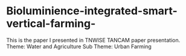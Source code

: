 # Bioluminience-integrated-smart-vertical-farming-
This is the paper I presented in TNWISE TANCAM paper presentation. Theme: Water and Agriculture Sub Theme: Urban Farming 
